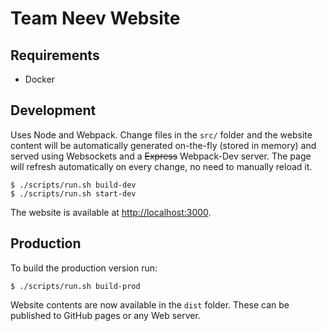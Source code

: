 # Team Neev Website

## Requirements

- Docker

## Development

Uses Node and Webpack. Change files in the `src/` folder and the website content will be automatically generated
 on-the-fly (stored in memory) and served using Websockets and a ~~Express~~ Webpack-Dev server. The page will refresh
 automatically on every change, no need to manually reload it.

```
$ ./scripts/run.sh build-dev
$ ./scripts/run.sh start-dev
```

The website is available at [http://localhost:3000](http://localhost:3000).

## Production

To build the production version run:

```
$ ./scripts/run.sh build-prod
```

Website contents are now available in the `dist` folder. These can be published to GitHub pages or any Web server.
